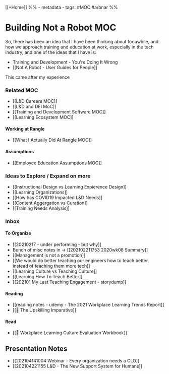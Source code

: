 [[+Home]]
%% - metadata
	- tags:  #MOC #a/bnar
	%%
	
# Building Not a Robot MOC

So, there has been an idea that I have been thinking about for awhile, and how we approach training and education at work, especially in the tech industry, and one of the ideas that I have is:

- Training and Development - You're Doing It Wrong
- [[Not A Robot - User Guides for People]]

This came after my experience


### Related MOC
- [[L&D Careers MOC]]
- [[L&D and DEI MoC]]
- [[Training and Development Software MOC]]
- [[Learning Ecosystem MOC]]
#### Working at Rangle
- [[What I Actually Did At Rangle MOC]]


#### Assumptions 
- [[Employee Education Assumptions MOC]]


### Ideas to Explore / Expand on more
- [[Instructional Design vs Learning Expierence Design]]
- [[Learning Organizations]]
- [[How has COVID19 Impacted L&D Needs]]
- [[Content Aggergation vs Curation]]
- [[Training Needs Analysis]]


### Inbox

#### To Organize 
- [[20210217 - under performing - but why]]
- Bunch of misc notes in -> [[202102211753 2020wk08 Summary]]
- [[Management is not a promotion]]
- [[We would do better teaching our engineers how to teach better, instead of teaching them more tech]]
- [[Learning Culture vs Teaching Culture]]
- [[Learning How To Teach Better]]
- [[202101 My Last Teaching Engagement - storydump]]

#### Reading 
- [[reading notes - udemy - The 2021 Workplace Learning Trends Report]]
- [[📖 The Upskilling Imparative]]

#### Read 
- [[📔 Workplace Learning Culture Evaluation Workbook]]
## Presentation Notes

- [[202104141004 Webinar - Every organization needs a CLO]]
- [[202104221155 L&D - The New Support System for Humans]]
